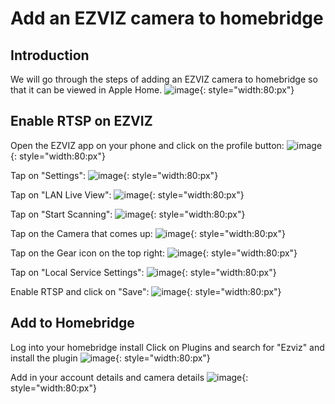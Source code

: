 # Add an EZVIZ camera to homebridge

## Introduction
We will go through the steps of adding an EZVIZ camera to homebridge
so that it can be viewed in Apple Home.
![image](./img/ezviz_1.png){: style="width:80:px"}

## Enable RTSP on EZVIZ

Open the EZVIZ app on your phone and click on the profile button:
![image](./img/ezviz_22.png){: style="width:80:px"}

Tap on "Settings":
![image](./img/ezviz_33.png){: style="width:80:px"}

Tap on "LAN Live View":
![image](./img/ezviz_4.png){: style="width:80:px"}

Tap on "Start Scanning":
![image](./img/ezviz_5.png){: style="width:80:px"}

Tap on the Camera that comes up:
![image](./img/ezviz_6.png){: style="width:80:px"}

Tap on the Gear icon on the top right:
![image](./img/ezviz_7.png){: style="width:80:px"}

Tap on "Local Service Settings":
![image](./img/ezviz_8.png){: style="width:80:px"}

Enable RTSP and click on "Save":
![image](./img/ezviz_9.png){: style="width:80:px"}

## Add to Homebridge

Log into your homebridge install
Click on Plugins and search for "Ezviz" and install the plugin
![image](./img/ezviz_10.png){: style="width:80:px"}

Add in your account details and camera details
![image](./img/ezviz_11.png){: style="width:80:px"}
